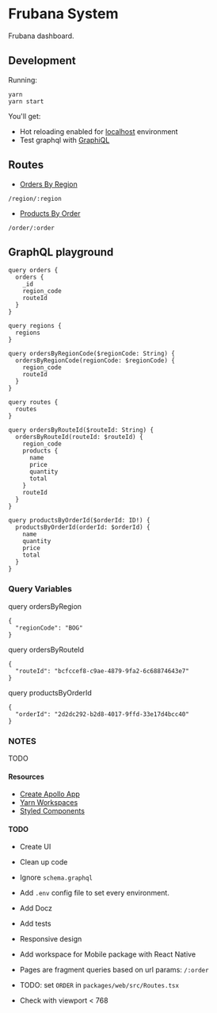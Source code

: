 # Frubana System

Frubana dashboard.

## Development

Running:

```
yarn
yarn start
```

You'll get:
* Hot reloading enabled for [localhost](http://localhost:3000) environment
* Test graphql with [GraphiQL](http://localhost:8080/graphiql)

## Routes

* [Orders By Region](http://localhost:3000/region/BAQ)
```
/region/:region
```
* [Products By Order](http://localhost:3000/order/2d2dc292-b2d8-4017-9ffd-33e17d4bcc40)
```
/order/:order
```

## GraphQL playground

```
query orders {
  orders {
    _id
    region_code
    routeId
  }
}

query regions {
  regions
}

query ordersByRegionCode($regionCode: String) {
  ordersByRegionCode(regionCode: $regionCode) {
    region_code
    routeId
  }
}

query routes {
  routes
}

query ordersByRouteId($routeId: String) {
  ordersByRouteId(routeId: $routeId) {
    region_code
    products {
      name
      price
      quantity
      total
    }
    routeId
  }
}

query productsByOrderId($orderId: ID!) {
  productsByOrderId(orderId: $orderId) {
    name
    quantity
    price
    total
  }
}
```

### Query Variables

query ordersByRegion

```
{
  "regionCode": "BOG"
}
```

query ordersByRouteId

```
{
  "routeId": "bcfccef8-c9ae-4879-9fa2-6c68874643e7"
}
```

query productsByOrderId

```
{
  "orderId": "2d2dc292-b2d8-4017-9ffd-33e17d4bcc40"
}
```


### NOTES

TODO

#### Resources

* [Create Apollo App](https://github.com/sysgears/create-apollo-app)
* [Yarn Workspaces](https://yarnpkg.com/blog/2017/08/02/introducing-workspaces/)
* [Styled Components](https://www.styled-components.com/)

#### TODO

* Create UI
* Clean up code
* Ignore `schema.graphql`
* Add `.env` config file to set every environment.
* Add Docz
* Add tests
* Responsive design
* Add workspace for Mobile package with React Native


* Pages are fragment queries based on url params: `/:order`
* TODO: set `ORDER` in `packages/web/src/Routes.tsx`
* Check with viewport < 768